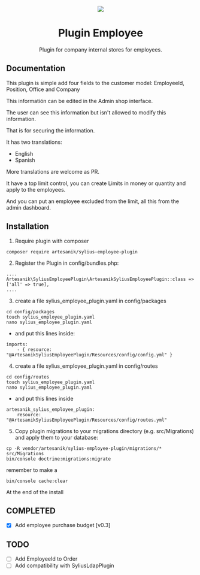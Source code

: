 <p align="center">
    <a href="https://sylius.com" target="_blank">
        <img src="https://demo.sylius.com/assets/shop/img/logo.png" />
    </a>
</p>

<h1 align="center">Plugin Employee</h1>

<p align="center">Plugin for company internal stores for employees.</p>

## Documentation

This plugin is simple add four fields to the customer model: EmployeeId, Position, Office and Company

This informatión can be edited in the Admin shop interface.

The user can see this information but isn't allowed to modify this information.

That is for securing the information.

It has two translations:

- English
- Spanish

More translations are welcome as PR.

It have a top limit control, you can create Limits in money or quantity and apply to the employees.

And you can put an employee excluded from the limit, all this from the admin dashboard.

## Installation

1. Require plugin with composer

```
composer require artesanik/sylius-employee-plugin
```

2. Register the Plugin in config/bundles.php:

```
....
Artesanik\SyliusEmployeePlugin\ArtesanikSyliusEmployeePlugin::class => ['all' => true],
....
```

3. create a file sylius_employee_plugin.yaml in config/packages

```
cd config/packages
touch sylius_employee_plugin.yaml
nano sylius_employee_plugin.yaml
```

- and put this lines inside:

```
imports:
    - { resource: "@ArtesanikSyliusEmployeePlugin/Resources/config/config.yml" }
```

4. create a file sylius_employee_plugin.yaml in config/routes

```
cd config/routes
touch sylius_employee_plugin.yaml
nano sylius_employee_plugin.yaml
```

- and put this lines inside

```
artesanik_sylius_employee_plugin:
    resource: "@ArtesanikSyliusEmployeePlugin/Resources/config/routes.yml"
```

5. Copy plugin migrations to your migrations directory (e.g. src/Migrations) and apply them to your database:

```
cp -R vendor/artesanik/sylius-employee-plugin/migrations/* src/Migrations
bin/console doctrine:migrations:migrate
```

remember to make a 

```
bin/console cache:clear
```

At the end of the install


## COMPLETED
- [X] Add employee purchase budget [v0.3]

## TODO

- [ ] Add EmployeeId to Order
- [ ] Add compatibility with SyliusLdapPlugin